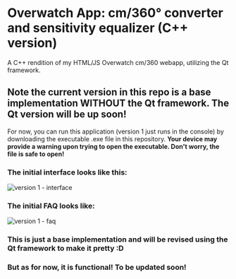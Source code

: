 # Overwatch App: cm/360° converter and sensitivity equalizer (C++ version)
A C++ rendition of my HTML/JS Overwatch cm/360 webapp, utilizing the Qt framework.

## Note the current version in this repo is a base implementation WITHOUT the Qt framework. The Qt version will be up soon!

For now, you can run this application (version 1 just runs in the console) by downloading the executable .exe file in this repository. **Your device may provide a warning upon trying to open the executable. Don't worry, the file is safe to open!**

### The initial interface looks like this:
![version 1 - interface](https://user-images.githubusercontent.com/9776844/39614661-87a04100-4f3f-11e8-92ae-d5d3e5ac343f.PNG)

### The initial FAQ looks like:
![version 1 - faq](https://user-images.githubusercontent.com/9776844/39614660-87911784-4f3f-11e8-89e1-a84f20e5f96a.PNG)

### This is just a base implementation and will be revised using the Qt framework to make it pretty :D
### But as for now, it is functional! To be updated soon!
